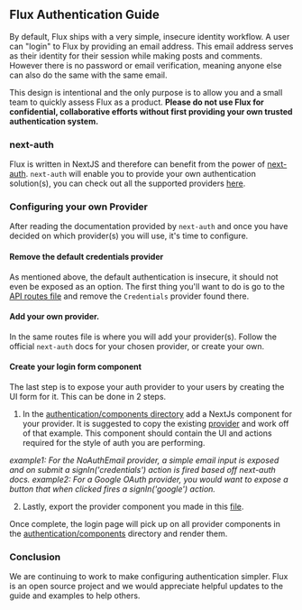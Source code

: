 ## Flux Authentication Guide

By default, Flux ships with a very simple, insecure identity workflow. A user can "login" to Flux by providing an email address. This email address serves as their identity for their session while making posts and comments. However there is no password or email verification, meaning anyone else can also do the same with the same email.

This design is intentional and the only purpose is to allow you and a small team to quickly assess Flux as a product. **Please do not use Flux for confidential, collaborative efforts without first providing your own trusted authentication system.**

### next-auth

Flux is written in NextJS and therefore can benefit from the power of [next-auth](https://next-auth.js.org/). `next-auth` will enable you to provide your own authentication solution(s), you can check out all the supported providers [here](https://next-auth.js.org/configuration/providers).

### Configuring your own Provider

After reading the documentation provided by `next-auth` and once you have decided on which provider(s) you will use, it's time to configure.

#### Remove the default credentials provider

As mentioned above, the default authentication is insecure, it should not even be exposed as an option. The first thing you'll want to do is go to the [API routes file](../pages/api/[...nextauth].js) and remove the `Credentials` provider found there.

#### Add your own provider.

In the same routes file is where you will add your provider(s). Follow the official `next-auth` docs for your chosen provider, or create your own.

#### Create your login form component

The last step is to expose your auth provider to your users by creating the UI form for it. This can be done in 2 steps.

1. In the [authentication/components directory](./authentication/components) add a NextJs component for your provider. It is suggested to copy the existing [provider](./authentication/components/NoAuthEmail.js) and work off of that example. This component should contain the UI and actions required for the style of auth you are performing.

_example1: For the NoAuthEmail provider, a simple email input is exposed and on submit a signIn('credentials') action is fired based off next-auth docs._ _example2: For a Google OAuth provider, you would want to expose a button that when clicked fires a signIn('google') action._

2. Lastly, export the provider component you made in this [file](./components/index.js).

Once complete, the login page will pick up on all provider components in the [authentication/components](./authentication/components) directory and render them.

### Conclusion

We are continuing to work to make configuring authentication simpler. Flux is an open source project and we would appreciate helpful updates to the guide and examples to help others.
